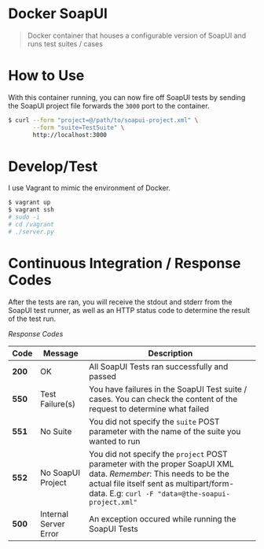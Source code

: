 # Docker SoapUI

> Docker container that houses a configurable version of SoapUI and runs test suites / cases

How to Use
==========

With this container running, you can now fire off SoapUI tests by sending the SoapUI project file
forwards the `3000` port to the container.

```sh
$ curl --form "project=@/path/to/soapui-project.xml" \
       --form "suite=TestSuite" \
       http://localhost:3000
```

Develop/Test
============

I use Vagrant to mimic the environment of Docker.

```bash
$ vagrant up
$ vagrant ssh
# sudo -i
# cd /vagrant
# ./server.py
```

Continuous Integration / Response Codes
=======================================

After the tests are ran, you will receive the stdout and stderr from the SoapUI test runner,
as well as an HTTP status code to determine the result of the test run.

*Response Codes*

| Code | Message | Description |
| -----|---------|------------ |
| **200**  | OK      | All SoapUI Tests ran successfully and passed |
| **550**  | Test Failure(s) | You have failures in the SoapUI Test suite / cases. You can check the content of the request to determine what failed |
| **551**  | No Suite | You did not specify the `suite` POST parameter with the name of the suite you wanted to run |
| **552**  | No SoapUI Project | You did not specify the `project` POST parameter with the proper SoapUI XML data.  *Remember*: This needs to be the actual file itself sent as multipart/form-data. E.g: `curl -F "data=@the-soapui-project.xml"` |
| **500**  | Internal Server Error | An exception occured while running the SoapUI Tests |
